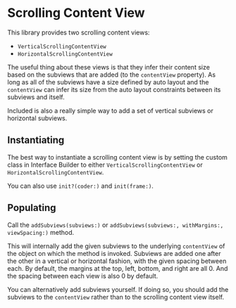 # Scrolling Content View #

This library provides two scrolling content views:

* `VerticalScrollingContentView`
* `HorizontalScrollingContentView`

The useful thing about these views is that they infer their content size based on the subviews that are added (to the `contentView` property). As long as all of the subviews have a size defined by auto layout and the `contentView` can infer its size from the auto layout constraints between its subviews and itself.

Included is also a really simple way to add a set of vertical subviews or horizontal subviews.

## Instantiating

The best way to instantiate a scrolling content view is by setting the custom class in Interface Builder to either `VerticalScrollingContentView` or `HorizontalScrollingContentView`.

You can also use `init?(coder:)` and `init(frame:)`.

## Populating

Call the `addSubviews(subviews:)` or `addSubviews(subviews:, withMargins:, viewSpacing:)` method.

This will internally add the given subviews to the underlying `contentView` of the object on which the method is invoked. Subviews are added one after the other in a vertical or horizontal fashion, with the given spacing between each. By default, the margins at the top, left, bottom, and right are all 0. And the spacing between each view is also 0 by default.

You can alternatively add subviews yourself. If doing so, you should add the subviews to the `contentView` rather than to the scrolling content view itself.